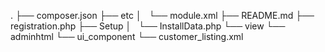 .
├── composer.json
├── etc
│   └── module.xml
├── README.md
├── registration.php
├── Setup
│   └── InstallData.php
└── view
    └── adminhtml
        └── ui_component
            └── customer_listing.xml

